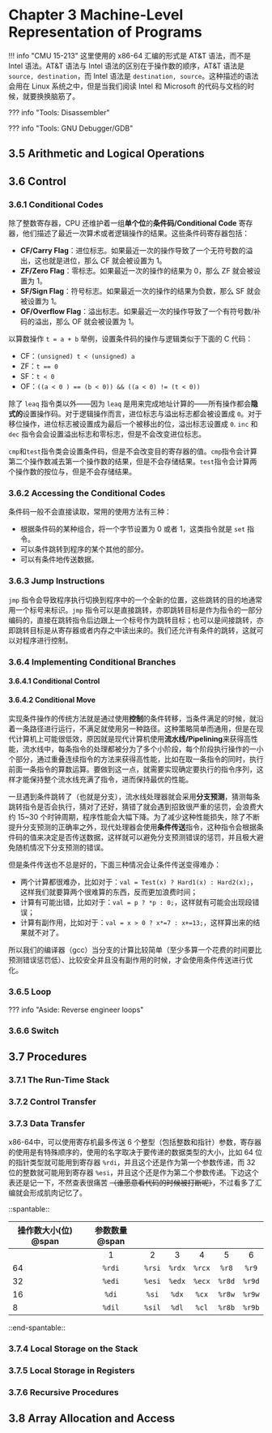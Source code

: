 # Chapter 3 Machine-Level Representation of Programs

!!! info "CMU 15-213"
    这里使用的 x86-64 汇编的形式是 AT&T 语法，而不是 Intel 语法。AT&T 语法与 Intel 语法的区别在于操作数的顺序，AT&T 语法是 `source, destination`，而 Intel 语法是 `destination, source`。这种描述的语法会用在 Linux 系统之中，但是当我们阅读 Intel 和 Microsoft 的代码与文档的时候，就要换换脑筋了。


??? info "Tools: Disassembler"



??? info "Tools: GNU Debugger/GDB"

## 3.5 Arithmetic and Logical Operations

## 3.6 Control

### 3.6.1 Conditional Codes

除了整数寄存器，CPU 还维护着一组**单个位**的**条件码/Conditional Code** 寄存器，他们描述了最近一次算术或者逻辑操作的结果。这些条件码寄存器包括：

- **CF/Carry Flag**：进位标志。如果最近一次的操作导致了一个无符号数的溢出，这也就是进位，那么 CF 就会被设置为 1。
- **ZF/Zero Flag**：零标志。如果最近一次的操作的结果为 0，那么 ZF 就会被设置为 1。
- **SF/Sign Flag**：符号标志。如果最近一次的操作的结果为负数，那么 SF 就会被设置为 1。
- **OF/Overflow Flag**：溢出标志。如果最近一次的操作导致了一个有符号数/补码的溢出，那么 OF 就会被设置为 1。

以算数操作 `t = a + b` 举例，设置条件码的操作与逻辑类似于下面的 C 代码：

- CF：`(unsigned) t < (unsigned) a`
- ZF：`t == 0`
- SF：`t < 0`
- OF：`((a < 0 ) == (b < 0)) && ((a < 0) != (t < 0))`

除了 `leaq` 指令类以外——因为 `leaq` 是用来完成地址计算的——所有操作都会**隐式的**设置操作码。对于逻辑操作而言，进位标志与溢出标志都会被设置成 `0`。对于移位操作，进位标志被设置成为最后一个被移出的位，溢出标志设置成 `0`. `inc` 和 `dec` 指令会会设置溢出标志和零标志，但是不会改变进位标志。

`cmp`和`test`指令类会设置条件码，但是不会改变目的寄存器的值。`cmp`指令会计算第二个操作数减去第一个操作数的结果，但是不会存储结果。`test`指令会计算两个操作数的按位与，但是不会存储结果。

### 3.6.2 Accessing the Conditional Codes

条件码一般不会直接读取，常用的使用方法有三种：

- 根据条件码的某种组合，将一个字节设置为 0 或者 1，这类指令就是 `set` 指令。
- 可以条件跳转到程序的某个其他的部分。
- 可以有条件地传送数据。

### 3.6.3 Jump Instructions

`jmp` 指令会导致程序执行切换到程序中的一个全新的位置，这些跳转的目的地通常用一个标号来标识。`jmp` 指令可以是直接跳转，亦即跳转目标是作为指令的一部分编码的，直接在跳转指令后边跟上一个标号作为跳转目标；也可以是间接跳转，亦即跳转目标是从寄存器或者内存之中读出来的。我们还允许有条件的跳转，这就可以对程序进行控制。

### 3.6.4 Implementing Conditional Branches

#### 3.6.4.1 Conditional Control

#### 3.6.4.2 Conditional Move

实现条件操作的传统方法就是通过使用**控制**的条件转移，当条件满足的时候，就沿着一条路径进行运行，不满足就使用另一种路径。这种策略简单而通用，但是在现代计算机上可能很低效，原因就是现代计算机使用**流水线/Pipelining**来获得高性能，流水线中，每条指令的处理都被分为了多个小阶段，每个阶段执行操作的一小个部分，通过重叠连续指令的方法来获得高性能，比如在取一条指令的同时，执行前面一条指令的算数运算。要做到这一点，就需要实现确定要执行的指令序列，这样才能保持整个流水线充满了指令，进而保持最优的性能。

一旦遇到条件跳转了（也就是分支），流水线处理器就会采用**分支预测**，猜测每条跳转指令是否会执行，猜对了还好，猜错了就会遇到招致很严重的惩罚，会浪费大约 15~30 个时钟周期，程序性能会大幅下降。为了减少这种性能损失，除了不断提升分支预测的正确率之外，现代处理器会使用**条件传送**指令，这种指令会根据条件码的值来决定是否传送数据，这样就可以避免分支预测错误的惩罚，并且极大避免随机情况下分支预测的错误。

但是条件传送也不总是好的，下面三种情况会让条件传送变得难办：

- 两个计算都很难办，比如对于：`val = Test(x) ? Hard1(x) : Hard2(x);`，这样我们就要算两个很难算的东西，反而更加浪费时间；
- 计算有可能出错，比如对于：`val = p ? *p : 0;`，这样就有可能会出现段错误；
- 计算有副作用，比如对于：`val = x > 0 ? x*=7 : x+=13;`，这样算出来的结果就不对了。

所以我们的编译器（gcc）当分支的计算比较简单（至少多算一个花费的时间要比预测错误惩罚低）、比较安全并且没有副作用的时候，才会使用条件传送进行优化。

### 3.6.5 Loop

??? info "Aside: Reverse engineer loops"
    


### 3.6.6 Switch

## 3.7 Procedures

### 3.7.1 The Run-Time Stack

### 3.7.2 Control Transfer

### 3.7.3 Data Transfer

x86-64中，可以使用寄存机最多传送 6 个整型（包括整数和指针）参数，寄存器的使用是有特殊顺序的，使用的名字取决于要传递的数据类型的大小，比如 64 位的指针类型就可能用到寄存器 `%rdi`，并且这个还是作为第一个参数传递，而 32 位的整数就可能用到寄存器 `%esi`，并且这个还是作为第二个参数传递。下边这个表还是记一下，不然查表很痛苦 ~~（谁愿意看代码的时候被打断呢）~~，不过看多了汇编就会形成肌肉记忆了。

::spantable::

| 操作数大小(位) @span | 参数数量  @span |        |        |        |        |        |
|----------------|:-----------:|:------:|:------:|:------:|:------:|:------:|
|                |      1      |   2    |   3    |   4    |   5    |   6    |
| 64             |   `%rdi`    | `%rsi` | `%rdx` | `%rcx` | `%r8`  | `%r9`  |
| 32             |   `%edi`    | `%esi` | `%edx` | `%ecx` | `%r8d` | `%r9d` |
| 16             |    `%di`    | `%si`  | `%dx`  | `%cx`  | `%r8w` | `%r9w` |
| 8              |   `%dil`    | `%sil` | `%dl`  | `%cl`  | `%r8b` | `%r9b` |

::end-spantable::

### 3.7.4 Local Storage on the Stack

### 3.7.5 Local Storage in Registers

### 3.7.6 Recursive Procedures

## 3.8 Array Allocation and Access